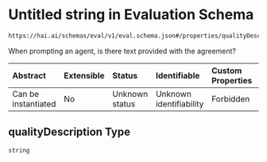 # Untitled string in Evaluation Schema

```txt
https://hai.ai/schemas/eval/v1/eval.schema.json#/properties/qualityDescription
```

When prompting an agent, is there text provided with the agreement?

| Abstract            | Extensible | Status         | Identifiable            | Custom Properties | Additional Properties | Access Restrictions | Defined In                                                                                                   |
| :------------------ | :--------- | :------------- | :---------------------- | :---------------- | :-------------------- | :------------------ | :----------------------------------------------------------------------------------------------------------- |
| Can be instantiated | No         | Unknown status | Unknown identifiability | Forbidden         | Allowed               | none                | [eval.schema.json\*](../../https:/hai.ai/schemas/=./schemas/eval/v1/eval.schema.json "open original schema") |

## qualityDescription Type

`string`
